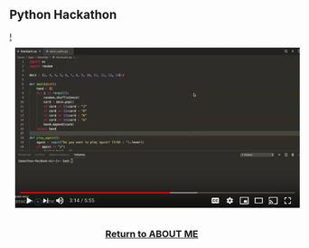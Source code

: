 ## Python Hackathon

[!<img src="presentation_link.png" class="center" style="margin: 10px">](https://youtu.be/ddibLfuTo10)


 

<h3 align="center">
  <a href="https://samcabano.github.io/cabano-profile/">Return to ABOUT ME</a>
</h3>
